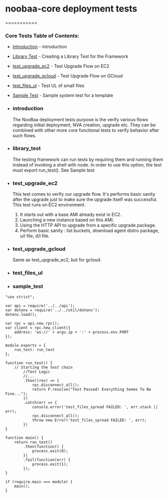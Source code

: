 # noobaa-core deployment tests
===========
### Core Tests Table of Contents:
* [Introduction](#introduction) - introduction
* [Library Test](#library_test) - Creating a Library Test for the Framework
* [test_upgrade_ec2](#test_upgrade_ec2) - Test Upgrade Flow on EC2
* [test_upgrade_gcloud](#test_upgrade_gcloud) - Test Upgrade Flow on GCloud
* [test_files_ul](#test_small_files_ul) - Test UL of small files
* [Sample Test](#sample_test) - Sample system test for a template


* ### introduction
  The NooBaa deployment tests purpose is the verify various flows regarding initial deployment, NVA creation,
  upgrade etc.
  They can be combined with other more core functional tests to verify behavior after such flows.

* ### library_test
  The testing framework can run tests by requiring them and running them instead of invoking a shell with node.
  In order to use this option, the test must export run_test(). See Sample test

* ### test_upgrade_ec2
  This test comes to verify our upgrade flow. It's performs basic sanity after the upgrade just to make sure
  the upgrade itself was successful. This test runs on EC2 environment.
    1) It starts out with a base AMI already exist in EC2.
    2) Launching a new instance based on this AMI.
    3) Using the HTTP API to upgrade from a specific upgrade package.
    4) Perform basic sanity : list buckets, download agent distro package, u/l file, d/l file.

* ### test_upgrade_gcloud
  Same as test_upgrade_ec2, but for gcloud.

* ### test_files_ul

* ### sample_test

```
"use strict";

var api = require('../../api');
var dotenv = require('../../util/dotenv');
dotenv.load();

var rpc = api.new_rpc();
var client = rpc.new_client({
    address: 'ws://' + argv.ip + ':' + process.env.PORT
});

module.exports = {
    run_test: run_test
};

function run_test() {
    // Starting the test chain
        //Test Logic
        //...
        .then((res) => {
            rpc.disconnect_all();
            return P.resolve("Test Passed! Everything Seems To Be Fine...");
        })
        .catch(err => {
            console.error('test_files_spread FAILED: ', err.stack || err);
            rpc.disconnect_all();
            throw new Error('test_files_spread FAILED: ', err);
        })
}

function main() {
    return run_test()
        .then(function() {
            process.exit(0);
        })
        .fail(function(err) {
            process.exit(1);
        });
}

if (require.main === module) {
    main();
}

```
